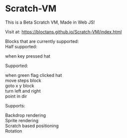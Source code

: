 # Scratch-VM
This is a Beta Scratch VM, Made in Web JS!

Visit at: https://bloctans.github.io/Scratch-VM/index.html

Blocks that are currently supported:
<br>
Half supported: 

when key pressed hat

Supported:

when green flag clicked hat
<br>
move steps block
<br>
goto x y block
<br>
turn left and right
<br>
point in dir

Supports:

Backdrop rendering
<br>
Sprite rendering
<br>
Scratch based positioning
<br>
Rotation
